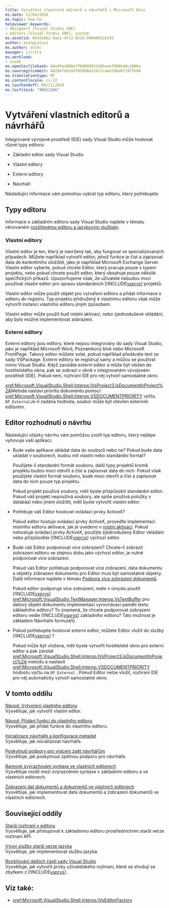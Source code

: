 ```yaml
---
title: Vytváření vlastních editorů a návrhářů | Microsoft Docs
ms.date: 11/04/2016
ms.topic: how-to
helpviewer_keywords:
- designers [Visual Studio SDK]
- editors [Visual Studio SDK], custom
ms.assetid: b6a5e8b2-0ae1-4fc3-812d-09d40051b435
author: acangialosi
ms.author: anthc
manager: jillfra
ms.workload:
- vssdk
ms.openlocfilehash: 64edfe1088e7fb8888933d85eeef096bd8c2006a
ms.sourcegitcommit: 4b29efeb3a5f05888422417c4ee236e07197fb94
ms.translationtype: MT
ms.contentlocale: cs-CZ
ms.lasthandoff: 09/11/2020
ms.locfileid: "90012266"
---
```

# <a name="create-custom-editors-and-designers"></a>Vytváření vlastních editorů a návrhářů

Integrované vývojové prostředí (IDE) sady Visual Studio může hostovat různé typy editoru:

- Základní editor sady Visual Studio

- Vlastní editory

- Externí editory

- Návrháři

Následující informace vám pomohou vybrat typ editoru, který potřebujete.

## <a name="types-of-editor"></a>Typy editoru

Informace o základním editoru sady Visual Studio najdete v tématu věnovaném [rozšířenému editoru a jazykovým službám](../extensibility/extending-the-editor-and-language-services.md).

### <a name="custom-editors"></a>Vlastní editory
 Vlastní editor je ten, který je navržený tak, aby fungoval ve specializovaných případech. Můžete například vytvořit editor, jehož funkce je číst a zapisovat data do konkrétního úložiště, jako je například Microsoft Exchange Server. Vlastní editor vyberte, pokud chcete Editor, který pracuje pouze s typem projektu, nebo pokud chcete použít editor, který obsahuje pouze několik specifických příkazů. Upozorňujeme však, že uživatelé nebudou moci používat vlastní editor pro úpravu standardních [!INCLUDE[vsprvs](../code-quality/includes/vsprvs_md.md)] projektů.

 Vlastní editor může použít objekt pro vytváření editoru a přidat informace o editoru do registru. Typ projektu přidružený k vlastnímu editoru však může vytvořit instanci vlastního editoru jiným způsobem.

 Vlastní editor může použít buď místní aktivaci, nebo zjednodušené vkládání, aby bylo možné implementovat zobrazení.

### <a name="external-editors"></a>Externí editory
 Externí editory jsou editory, které nejsou integrovány do sady Visual Studio, jako je například Microsoft Word, Poznámkový blok nebo Microsoft FrontPage. Takový editor můžete volat, pokud například předáváte text ze sady VSPackage. Externí editory se registrují samy a můžou se používat mimo Visual Studio. Když zavoláte externí editor a může být vložen do hostitelského okna, pak se zobrazí v okně v integrovaném vývojovém prostředí (IDE). Pokud není, rozhraní IDE pro něj vytvoří samostatné okno.

 <xref:Microsoft.VisualStudio.Shell.Interop.IVsProject3.IsDocumentInProject%2A>Metoda nastaví prioritu dokumentu pomocí <xref:Microsoft.VisualStudio.Shell.Interop.VSDOCUMENTPRIORITY> výčtu. `DP_External`Je-li zadána hodnota, soubor může být otevřen externím editorem.

## <a name="editor-design-decisions"></a>Editor rozhodnutí o návrhu
 Následující otázky návrhu vám pomůžou zvolit typ editoru, který nejlépe vyhovuje vaší aplikaci:

- Bude vaše aplikace ukládat data do souborů nebo ne? Pokud bude data ukládat v souborech, budou mít vlastní nebo standardní formát?

   Použijete-li standardní formát souboru, další typy projektů kromě projektu budou moci otevřít a číst a zapisovat data do nich. Pokud však použijete vlastní formát souboru, bude moci otevřít a číst a zapisovat data do nich pouze typ projektu.

   Pokud projekt používá soubory, měli byste přizpůsobit standardní editor. Pokud váš projekt nepoužívá soubory, ale spíše používá položky v databázi nebo jiném úložišti, měli byste vytvořit vlastní editor.

- Potřebuje váš Editor hostovat ovládací prvky ActiveX?

   Pokud editor hostuje ovládací prvky ActiveX, proveďte implementaci místního editoru aktivace, jak je uvedeno v [místní aktivaci](../vs-2015/misc/in-place-activation.md?view=vs-2015). Pokud nehostuje ovládací prvky ActiveX, použijte zjednodušený Editor vkládání nebo přizpůsobte [!INCLUDE[vsprvs](../code-quality/includes/vsprvs_md.md)] výchozí editor.

- Bude váš Editor podporovat více zobrazení? Chcete-li zobrazit zobrazení editoru ve stejnou dobu jako výchozí editor, je nutné podporovat více zobrazení.

   Pokud váš Editor potřebuje podporovat více zobrazení, data dokumentu a objekty zobrazení dokumentu pro Editor musí být samostatné objekty. Další informace najdete v tématu [Podpora více zobrazení dokumentů](../extensibility/supporting-multiple-document-views.md).

   Pokud editor podporuje více zobrazení, máte v úmyslu použít [!INCLUDE[vsprvs](../code-quality/includes/vsprvs_md.md)] <xref:Microsoft.VisualStudio.TextManager.Interop.VsTextBuffer> pro datový objekt dokumentu implementaci vyrovnávací paměti textu základního editoru? To znamená, že chcete podporovat zobrazení editoru vedle [!INCLUDE[vsprvs](../code-quality/includes/vsprvs_md.md)] základního editoru? Tato možnost je základem Návrháře formulářů.

- Pokud potřebujete hostovat externí editor, můžete Editor vložit do služby [!INCLUDE[vsprvs](../code-quality/includes/vsprvs_md.md)] ?

   Pokud může být vložena, měli byste vytvořit hostitelské okno pro externí editor a pak zavolat <xref:Microsoft.VisualStudio.Shell.Interop.IVsProject3.IsDocumentInProject%2A> metodu a nastavit <xref:Microsoft.VisualStudio.Shell.Interop.VSDOCUMENTPRIORITY> hodnotu výčtu na `DP_External` . Pokud Editor nelze vložit, rozhraní IDE pro něj automaticky vytvoří samostatné okno.

## <a name="in-this-section"></a>V tomto oddílu

[Návod: Vytvoření vlastního editoru](../extensibility/walkthrough-creating-a-custom-editor.md)\
Vysvětluje, jak vytvořit vlastní editor.

[Návod: Přidání funkcí do vlastního editoru](../extensibility/walkthrough-adding-features-to-a-custom-editor.md)\
Vysvětluje, jak přidat funkce do vlastního editoru.

[Inicializace návrháře a konfigurace metadat](../extensibility/designer-initialization-and-metadata-configuration.md)\
Vysvětluje, jak inicializovat návrháře.

[Poskytnutí podpory pro vrácení zpět návrhářům](../extensibility/supplying-undo-support-to-designers.md)\
Vysvětluje, jak poskytnout zpětnou podporu pro návrháře.

[Barevné zvýrazňování syntaxe ve vlastních editorech](../extensibility/syntax-coloring-in-custom-editors.md)\
Vysvětluje rozdíl mezi zvýrazněním syntaxe v základním editoru a ve vlastních editorech.

[Zobrazení dat dokumentů a dokumentů ve vlastních editorech](../extensibility/document-data-and-document-view-in-custom-editors.md)\
Vysvětluje, jak implementovat data dokumentů a zobrazení dokumentů ve vlastních editorech.

## <a name="related-sections"></a>Související oddíly

[Starší rozhraní v editoru](../vs-2015/extensibility/legacy-interfaces-in-the-editor.md?view=vs-2015)\
Vysvětluje, jak přistupovat k základnímu editoru prostřednictvím starší verze rozhraní API.

[Vývoj služby starší verze jazyka](../extensibility/internals/developing-a-legacy-language-service.md)\
Vysvětluje, jak implementovat službu jazyka.

[Rozšiřování dalších částí sady Visual Studio](../extensibility/extending-other-parts-of-visual-studio.md)\
Vysvětluje, jak vytvořit prvky uživatelského rozhraní, které se shodují se zbytkem z [!INCLUDE[vsprvs](../code-quality/includes/vsprvs_md.md)] .

## <a name="see-also"></a>Viz také:

- <xref:Microsoft.VisualStudio.Shell.Interop.IVsEditorFactory>